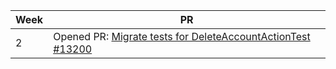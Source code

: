 | Week | PR |
|------|---|
| 2    | Opened PR: [Migrate tests for DeleteAccountActionTest #13200](https://github.com/TEAMMATES/teammates/pull/13200) |